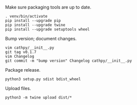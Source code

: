 
Make sure packaging tools are up to date.

```
. venv/bin/activate
pip install --upgrade pip
pip install --upgrade twine
pip install --upgrade setuptools wheel
```

Bump version; document changes.

```
vim cathpy/__init__.py
git tag v0.1.7
vim Changelog
git commit -m "bump version" Changelog cathpy/__init__.py
```

Package release.

```
python3 setup.py sdist bdist_wheel
```

Upload files.

```
python3 -m twine upload dist/*
```